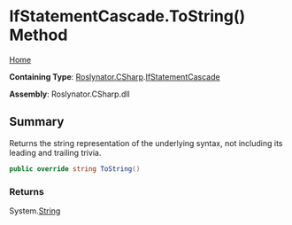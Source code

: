 <a name="_top"></a>

# IfStatementCascade\.ToString\(\) Method

[Home](../../../../README.md#_top)

**Containing Type**: [Roslynator.CSharp](../../README.md#_top)\.[IfStatementCascade](../README.md#_top)

**Assembly**: Roslynator\.CSharp\.dll

## Summary

Returns the string representation of the underlying syntax, not including its leading and trailing trivia\.

```csharp
public override string ToString()
```

### Returns

System\.[String](https://docs.microsoft.com/en-us/dotnet/api/system.string)


